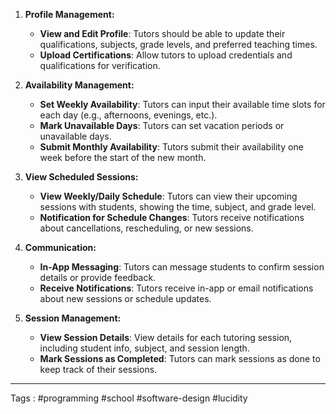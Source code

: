1. **Profile Management:**
    
    - **View and Edit Profile**: Tutors should be able to update their qualifications, subjects, grade levels, and preferred teaching times.
    - **Upload Certifications**: Allow tutors to upload credentials and qualifications for verification.
2. **Availability Management:**
    
    - **Set Weekly Availability**: Tutors can input their available time slots for each day (e.g., afternoons, evenings, etc.).
    - **Mark Unavailable Days**: Tutors can set vacation periods or unavailable days.
    - **Submit Monthly Availability**: Tutors submit their availability one week before the start of the new month.
3. **View Scheduled Sessions:**
    
    - **View Weekly/Daily Schedule**: Tutors can view their upcoming sessions with students, showing the time, subject, and grade level.
    - **Notification for Schedule Changes**: Tutors receive notifications about cancellations, rescheduling, or new sessions.
4. **Communication:**
    
    - **In-App Messaging**: Tutors can message students to confirm session details or provide feedback.
    - **Receive Notifications**: Tutors receive in-app or email notifications about new sessions or schedule updates.
5. **Session Management:**
    
    - **View Session Details**: View details for each tutoring session, including student info, subject, and session length.
    - **Mark Sessions as Completed**: Tutors can mark sessions as done to keep track of their sessions.
____
Tags : #programming #school #software-design #lucidity